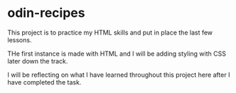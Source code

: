 # odin-recipes

This project is to practice my HTML skills and put in place the last few lessons.

THe first instance is made with HTML and I will be adding styling with CSS later down the track.

I will be reflecting on what I have learned throughout this project here after I have completed the task.

